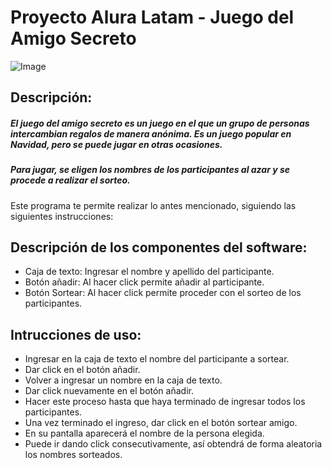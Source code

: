 # Proyecto Alura Latam - Juego del Amigo Secreto
![Image](https://github.com/user-attachments/assets/bd7b87b6-0749-4d3c-a9e9-fa12f8f37dba)
## Descripción:
##### El juego del amigo secreto es un juego en el que un grupo de personas intercambian regalos de manera anónima. Es un juego popular en Navidad, pero se puede jugar en otras ocasiones.
##### Para jugar, se eligen los nombres de los participantes al azar y se procede a realizar el sorteo.
Este programa te permite realizar lo antes mencionado, siguiendo las siguientes instrucciones:

## Descripción de los componentes del software:
- Caja de texto: Ingresar el nombre y apellido del participante.
- Botón añadir: Al hacer click permite añadir al participante.
- Botón Sortear: Al hacer click permite proceder con el sorteo de los participantes.

## Intrucciones de uso:
- Ingresar en la caja de texto el nombre del participante a sortear.
- Dar click en el botón añadir.
- Volver a ingresar un nombre en la caja de texto.
- Dar click nuevamente en el botón añadir.
- Hacer este proceso hasta que haya terminado de ingresar todos los participantes.
- Una vez terminado el ingreso, dar click en el botón sortear amigo.
- En su pantalla aparecerá el nombre de la persona elegida.
- Puede ir dando click consecutivamente, así obtendrá de forma aleatoria los nombres sorteados.


